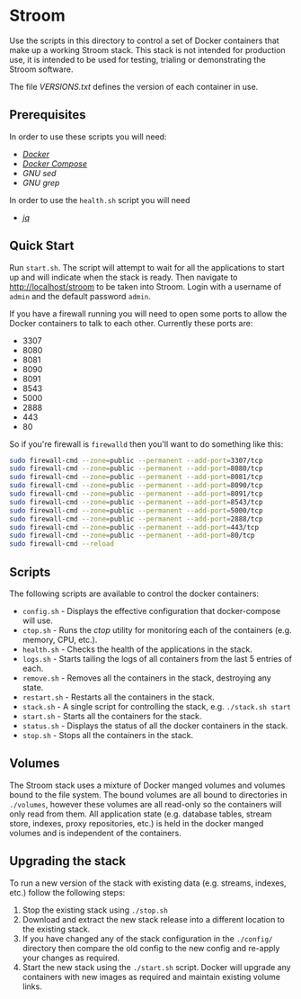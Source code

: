 # Stroom

Use the scripts in this directory to control a set of Docker containers that make up a working Stroom stack.
This stack is not intended for production use, it is intended to be used for testing, trialing or demonstrating the Stroom software.

The file _VERSIONS.txt_ defines the version of each container in use.

## Prerequisites

In order to use these scripts you will need: 

* [_Docker_](https://docs.docker.com/install/)
* [_Docker Compose_](https://docs.docker.com/compose/install/)
* _GNU sed_
* _GNU grep_

In order to use the `health.sh` script you will need

* [_jq_](https://stedolan.github.io/jq/)

## Quick Start

Run `start.sh`. The script will attempt to wait for all the applications to start up and will indicate when the stack is ready.
Then navigate to [http://localhost/stroom](http://localhost/stroom) to be taken into Stroom. 
Login with a username of `admin` and the default password `admin`. 

If you have a firewall running you will need to open some ports to allow the Docker containers to talk to each other. 
Currently these ports are:

- 3307
- 8080
- 8081
- 8090
- 8091
- 8543
- 5000
- 2888
- 443
- 80

So if you're firewall is `firewalld` then you'll want to do something like this:

``` bash
sudo firewall-cmd --zone=public --permanent --add-port=3307/tcp
sudo firewall-cmd --zone=public --permanent --add-port=8080/tcp
sudo firewall-cmd --zone=public --permanent --add-port=8081/tcp
sudo firewall-cmd --zone=public --permanent --add-port=8090/tcp
sudo firewall-cmd --zone=public --permanent --add-port=8091/tcp
sudo firewall-cmd --zone=public --permanent --add-port=8543/tcp
sudo firewall-cmd --zone=public --permanent --add-port=5000/tcp
sudo firewall-cmd --zone=public --permanent --add-port=2888/tcp
sudo firewall-cmd --zone=public --permanent --add-port=443/tcp
sudo firewall-cmd --zone=public --permanent --add-port=80/tcp
sudo firewall-cmd --reload
```

## Scripts

The following scripts are available to control the docker containers:

* `config.sh` - Displays the effective configuration that docker-compose will use.
* `ctop.sh` - Runs the _ctop_ utility for monitoring each of the containers (e.g. memory, CPU, etc.).
* `health.sh` - Checks the health of the applications in the stack.
* `logs.sh` - Starts tailing the logs of all containers from the last 5 entries of each.
* `remove.sh` - Removes all the containers in the stack, destroying any state.
* `restart.sh` - Restarts all the containers in the stack.
* `stack.sh` - A single script for controlling the stack, e.g. `./stack.sh start`
* `start.sh` - Starts all the containers for the stack.
* `status.sh` - Displays the status of all the docker containers in the stack.
* `stop.sh` - Stops all the containers in the stack.

## Volumes

The Stroom stack uses a mixture of Docker manged volumes and volumes bound to the file system.  The bound volumes are all
bound to directories in `./volumes`, however these volumes are all read-only so the containers will only read from them.  All application state (e.g. database tables, stream store, indexes, proxy repositories, etc.) is held in the docker manged volumes and is independent of the containers.

## Upgrading the stack

To run a new version of the stack with existing data (e.g. streams, indexes, etc.) follow the following steps:

1. Stop the existing stack using `./stop.sh`
1. Download and extract the new stack release into a different location to the existing stack.
1. If you have changed any of the stack configuration in the `./config/` directory then compare the old config to the new config and re-apply your changes as required.
1. Start the new stack using the `./start.sh` script.  Docker will upgrade any containers with new images as required and maintain existing volume links.
